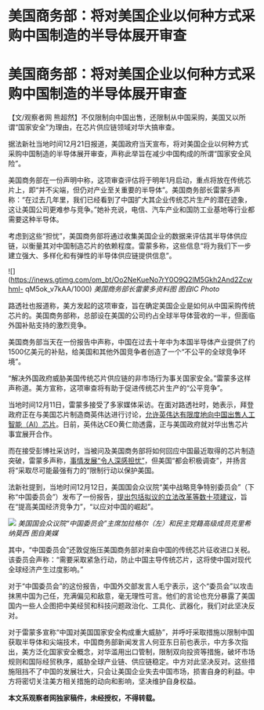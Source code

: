 # 美国商务部：将对美国企业以何种方式采购中国制造的半导体展开审查

# 美国商务部：将对美国企业以何种方式采购中国制造的半导体展开审查

【文/观察者网 熊超然】不仅限制向中国出售，还限制从中国采购，美国又以所谓“国家安全”为理由，在芯片供应链领域对华大搞审查。

据法新社当地时间12月21日报道，美国政府当天宣布，将对美国企业以何种方式采购中国制造的半导体展开审查，声称此举旨在减少中国构成的所谓“国家安全风险”。

美国商务部在一份声明中称，这项审查评估将于明年1月启动，重点将放在传统芯片上，即“并不尖端，但仍对产业至关重要的半导体”。美国商务部长雷蒙多声称：“在过去几年里，我们已经看到了中国扩大其企业传统芯片生产的潜在迹象，这让美国公司更难参与竞争。”她补充说，电信、汽车产业和国防工业基地等行业都需要这种半导体。

考虑到这些“担忧”，美国商务部将通过收集美国企业的数据来评估其半导体供应链，以衡量其对中国制造芯片的依赖程度。雷蒙多称，这些信息“将为我们下一步建立强大、多样化和有弹性的半导体供应链提供信息”。

![](https://inews.gtimg.com/om_bt/Oo2NeKueNo7rY0O9Q2lM5Gkh2And2ZcwhmI-
qM5ok_v7kAA/1000) _美国商务部长雷蒙多资料图 图自IC Photo_

路透社也报道称，美方发起的这项审查，旨在确定美国企业是如何从中国采购传统芯片的。美国商务部称，总部设在美国的公司约占全球半导体营收的一半，但面临外国补贴支持的激烈竞争。

美国商务部当天在一份报告中声称，中国在过去十年中为本国半导体产业提供了约1500亿美元的补贴，给美国和其他外国竞争者创造了一个“不公平的全球竞争环境”。

“解决外国政府威胁美国传统芯片供应链的非市场行为事关国家安全。”雷蒙多这样声称道。美方宣称，这项审查将有助于促进传统芯片生产的“公平竞争”。

当地时间12月11日，雷蒙多接受了多家媒体采访。在面对路透社时，她表示，拜登政府正在与美国芯片制造商英伟达进行讨论，[允许英伟达有限度地向中国出售人工智能（AI）芯片](https://news.qq.com/rain/a/20231212A039FR00)。日前，英伟达CEO黄仁勋透露，正与美国政府就对华出售芯片事宜展开合作。

而在接受彭博社采访时，当被问及美国商务部将如何回应中国最近取得的芯片制造突破，雷蒙多声称，[事情发展“令人深感担忧”](https://news.qq.com/rain/a/20231212A05MLD00)，但美国“都会积极调查”，并扬言将“采取尽可能最强有力的”限制行动以保护美国。

法新社提到，当地时间12月12日，美国国会众议院“美中战略竞争特别委员会”（下称“中国委员会”）发布了一份报告，[提出包括拟议的立法改革等数十项建议](https://news.qq.com/rain/a/20231213A02F6B00)，旨在“提高美国经济竞争力”，“以应对中国的崛起”。

![](https://inews.gtimg.com/om_bt/On2DPTQhseknNpkZ_WIIqtqBXNOsghqpiiOjv6nv0XTb4AA/1000)
_美国国会众议院“中国委员会”主席加拉格尔（左）和民主党籍高级成员克里希纳莫西 图自美媒_

其中，“中国委员会”还敦促施压美国商务部对来自中国的传统芯片征收进口关税。该委员会声称：“需要采取紧急行动，防止中国主导传统芯片，这将使中国对现代全球经济产生过度影响。”

对于“中国委员会”的这份报告，中国外交部发言人毛宁表示，这个“委员会”以攻击抹黑中国为己任，充满偏见和敌意，毫无理性可言。他们的言论也充分暴露了美国国内一些人企图把中美经贸和科技问题政治化、工具化、武器化，我们对此坚决反对。

对于雷蒙多宣称“中国对美国国家安全构成重大威胁”，并呼吁采取措施以限制中国获取半导体和尖端技术，中国商务部新闻发言人何亚东日前也表示，中方多次指出，美方泛化国家安全概念，对华滥用出口管制，限制双向投资等措施，破坏市场规则和国际经贸秩序，威胁全球产业链、供应链稳定。中方对此坚决反对。这些措施阻挡不了中国的发展壮大，只会让美国企业失去中国市场，损害自身的利益。中方将密切关注美方相关措施的动向和影响，坚决维护自身权益。

**本文系观察者网独家稿件，未经授权，不得转载。**

